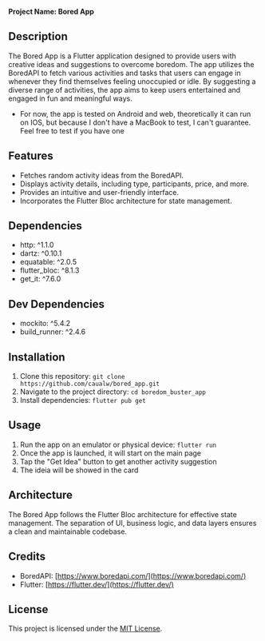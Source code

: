 **Project Name: Bored App**

## Description

The Bored App is a Flutter application designed to provide users with creative
ideas and suggestions to overcome boredom. The app utilizes the BoredAPI to
fetch various activities and tasks that users can engage in whenever they find
themselves feeling unoccupied or idle. By suggesting a diverse range of
activities, the app aims to keep users entertained and engaged in fun and
meaningful ways.

- For now, the app is tested on Android and web, theoretically it can run on
  IOS, but because I don't have a MacBook to test, I can't guarantee. Feel free
  to test if you have one

## Features

- Fetches random activity ideas from the BoredAPI.
- Displays activity details, including type, participants, price, and more.
- Provides an intuitive and user-friendly interface.
- Incorporates the Flutter Bloc architecture for state management.

## Dependencies

- http: ^1.1.0
- dartz: ^0.10.1
- equatable: ^2.0.5
- flutter_bloc: ^8.1.3
- get_it: ^7.6.0

## Dev Dependencies

- mockito: ^5.4.2
- build_runner: ^2.4.6

## Installation

1. Clone this repository: `git clone https://github.com/caualw/bored_app.git`
2. Navigate to the project directory: `cd boredom_buster_app`
3. Install dependencies: `flutter pub get`

## Usage

1. Run the app on an emulator or physical device: `flutter run`
2. Once the app is launched, it will start on the main page
3. Tap the "Get Idea" button to get another activity suggestion
4. The ideia will be showed in the card

## Architecture

The Bored App follows the Flutter Bloc architecture for effective state
management. The separation of UI, business logic, and data layers ensures a
clean and maintainable codebase.

## Credits

- BoredAPI: [https://www.boredapi.com/](https://www.boredapi.com/)
- Flutter: [https://flutter.dev/](https://flutter.dev/)

## License

This project is licensed under the [MIT License](LICENSE).
